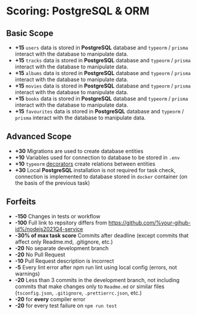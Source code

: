 # Scoring: PostgreSQL & ORM

## Basic Scope

- **+15** `users` data is stored in **PostgreSQL** database and `typeorm` / `prisma`  interact with the database to manipulate data.  
- **+15** `tracks` data is stored in **PostgreSQL** database and `typeorm` / `prisma`  interact with the database to manipulate data.
- **+15** `albums` data is stored in **PostgreSQL** database and `typeorm` / `prisma`  interact with the database to manipulate data.
- **+15** `movies` data is stored in **PostgreSQL** database and `typeorm` / `prisma`  interact with the database to manipulate data.
- **+15** `books` data is stored in **PostgreSQL** database and `typeorm` / `prisma`  interact with the database to manipulate data.
- **+15** `favourites` data is stored in **PostgreSQL** database and `typeorm` / `prisma`  interact with the database to manipulate data.


## Advanced Scope
- **+30** Migrations are used to create database entities 
- **+10** Variables used for connection to database to be stored in `.env`
- **+10** `typeorm` [decorators](https://typeorm.io/#/relations) create relations between entities
- **+30** Local **PostgreSQL** installation is not required for task check, connection is implemented to database stored in `docker` container  (on the basis of the previous task)

## Forfeits
- **-150** Changes in tests or workflow
- **-100** Full link to repsitory differs from https://github.com/%your-gihub-id%/nodejs2021Q4-service
- **-30% of max task score** Commits after deadline (except commits that affect only Readme.md, .gitignore, etc.)
- **-20** No separate development branch
- **-20** No Pull Request
- **-10** Pull Request description is incorrect
- **-5** Every lint error after npm run lint using local config (errors, not warnings) 
- **-20** Less than 3 commits in the development branch, not including commits that make changes only to `Readme.md` or similar files (`tsconfig.json`, `.gitignore`, `.prettierrc.json`, etc.)
- **-20** for **every** compiler error
- **-20** for every test failure on `npm run test`
